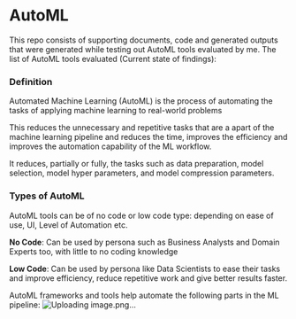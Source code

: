 # AutoML
This repo consists of supporting documents, code and generated outputs that were generated while testing out AutoML tools evaluated by me. 
The list of AutoML tools evaluated (Current state of findings):


### Definition
Automated Machine Learning (AutoML) is the process of automating the tasks of applying machine learning to real-world problems

This reduces the unnecessary and repetitive tasks that are a apart of the machine learning pipeline and reduces the time, improves the efficiency and improves the automation capability of the ML workflow.

It reduces, partially or fully, the tasks such as data preparation, model selection, model hyper parameters, and model compression parameters.



### Types of AutoML
AutoML tools can be of no code or low code type: depending on ease of use, UI, Level of Automation etc. 

**No Code**: Can be used by persona such as Business Analysts and Domain Experts too, with little to no coding knowledge

**Low Code**: Can be used by persona like Data Scientists to ease their tasks and improve efficiency, reduce repetitive work and give better results faster.



AutoML frameworks and tools help automate the following parts in the ML pipeline:
![Uploading image.png…]()



